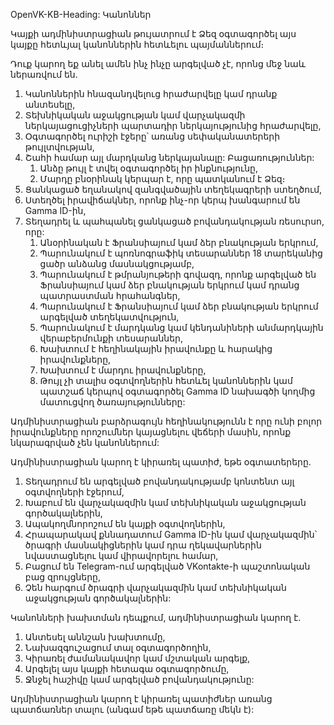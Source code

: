 OpenVK-KB-Heading: Կանոններ

Կայքի ադմինիստրացիան թույատրում է Ձեզ օգտագործել այս կայքը հետևյալ կանոններին հետևելու պայմաններում։

Դուք կարող եք անել ամեն ինչ ինչը արգելված չէ, որոնց մեջ նաև ներառվում են․

1. Կանոններին հնազանդվելուց հրաժարվելը կամ դրանք անտեսելը,
2. Տեխնիկական աջակցության կամ վարչակազմի ներկայացուցիչների պարտադիր ներկայությունից հրաժարվելը,
3. Օգտագործել ուրիշի էջերը՝ առանց սեփականատերերի թույլտվության,
4. Շահի համար այլ մարդկանց ներկայանալը: Բացառություններ:
	1. Անձը թույլ է տվել օգտագործել իր ինքնությունը,
	2. Մարդը բնօրինակ կերպար է, որը պատկանում է Ձեզ։
5. Ցանկացած եղանակով զանգվածային տեղեկագրերի ստեղծում,
6. Ստեղծել իրավիճակներ, որոնք ինչ-որ կերպ խանգարում են Gamma ID-ին,
7. Տեղադրել և պահպանել ցանկացած բովանդակության ռեսուրսո, որը:
	1. Անօրինական է Ֆրանսիայում կամ ձեր բնակության երկրում,
	2. Պարունակում է պոռնոգրաֆիկ տեսարաններ 18 տարեկանից ցածր անձանց մասնակցությամբ,
	3. Պարունակում է թմրանյութերի գովազդ, որոնք արգելված են Ֆրանսիայում կամ ձեր բնակության երկրում կամ դրանց պատրաստման հրահանգներ,
	4. Պարունակում է Ֆրանսիայում կամ ձեր բնակության երկրում արգելված տեղեկատվություն,
	5. Պարունակում է մարդկանց կամ կենդանիների անմարդկային վերաբերմունքի տեսարաններ,
	6. Խախտում է հեղինակային իրավունքը և հարակից իրավունքները,
	7. Խախտում է մարդու իրավունքները,
	8. Թույլ չի տալիս օգտվողներին հետևել կանոններին կամ պատշաճ կերպով օգտագործել Gamma ID նախագծի կողմից մատուցվող ծառայությունները:

Ադմինիստրացիան բարձրագույն հեղինակությունն է որը ունի բոլոր իրավունքները որոշումներ կայացնելու վեճերի մասին, որոնք նկարագրված չեն կանոններում:

Ադմինիստրացիան կարող է կիրառել պատիժ, եթե օգտատերերը․

1. Տեղադրում են արգելված բովանդակությամբ կոնտենտ այլ օգտվողների էջերում,
2. Խաբում են վարչակազմին կամ տեխնիկական աջակցության գործակալներին,
3. Ապակողմնորոշում են կայքի օգտվողներին,
4. Հրապարակավ քննադատում Gamma ID-ին կամ վարչակազմին՝ ծրագրի մասնակիցներին կամ դրա ղեկավարներին նվաստացնելու կամ վիրավորելու համար,
5. Բացում են Telegram-ում արգելված VKontakte-ի պաշտոնական բաց զրույցները,
6. Չեն հարգում ծրագրի վարչակազմին կամ տեխնիկական աջակցության գործակալներին:

Կանոնների խախտման դեպքում, ադմինիստրացիան կարող է․

1. Անտեսել աննշան խախտումը,
2. Նախազգուշացում տալ օգտագործողին,
3. Կիրառել ժամանակավոր կամ մշտական արգելք,
4. Արգելել այս կայքի հետագա օգտագործումը,
5. Ջնջել հաշիվը կամ արգելված բովանդակությունը:

Ադմինիստրացիան կարող է կիրառել պատիժներ առանց պատճառներ տալու (անգամ եթե պատճառը մեկն է):
